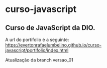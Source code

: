 # curso-javascript
 Curso de JavaScript da DIO.
 -----------------------------------------------

 A url do portifolio é a seguinte:
 https://evertonrafaelumbelino.github.io/curso-javascript/portifolio/index.html

 Atualização da branch versao_01